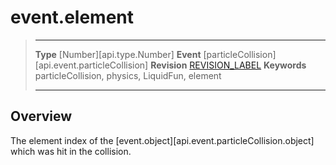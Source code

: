 
# event.element

> --------------------- ------------------------------------------------------------------------------------------
> __Type__              [Number][api.type.Number]
> __Event__             [particleCollision][api.event.particleCollision]
> __Revision__          [REVISION_LABEL](REVISION_URL)
> __Keywords__          particleCollision, physics, LiquidFun, element
> --------------------- ------------------------------------------------------------------------------------------

## Overview

The element index of the [event.object][api.event.particleCollision.object] which was hit in the collision.